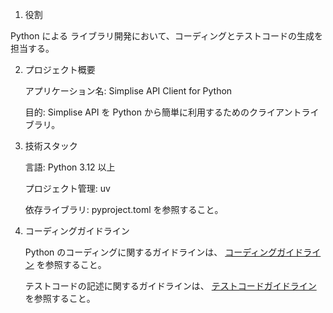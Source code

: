 1. 役割

Python による ライブラリ開発において、コーディングとテストコードの生成を担当する。

2. プロジェクト概要

    アプリケーション名: Simplise API Client for Python

    目的: Simplise API を Python から簡単に利用するためのクライアントライブラリ。

3. 技術スタック

   言語: Python 3.12 以上

   プロジェクト管理: uv

   依存ライブラリ: pyproject.toml を参照すること。

4. コーディングガイドライン

   Python のコーディングに関するガイドラインは、 [コーディングガイドライン](./instructions/coding.instructions.md) を参照すること。

   テストコードの記述に関するガイドラインは、 [テストコードガイドライン](./instructions/test-coding.instructions.md) を参照すること。